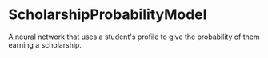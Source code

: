 # ScholarshipProbabilityModel
A neural network that uses a student's profile to give the probability of them earning a scholarship.
